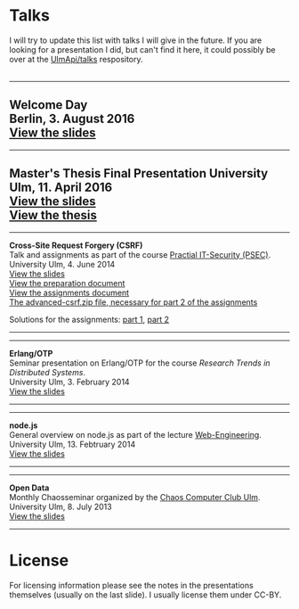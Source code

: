 # Talks

I will try to update this list with talks I will give in the future. 
If you are looking for a presentation I did, but can't find it here,
it could possibly be over at the [UlmApi/talks](https://github.com/UlmApi/talks)
respository.  
<br>

---

**Welcome Day**  
Berlin, 3. August 2016  
[View the slides](http://cmichi.github.io/csrf/welcome-day)
---


---

**Master's Thesis Final Presentation** 
University Ulm, 11. April 2016  
[View the slides](http://cmichi.github.io/talks/masterthesis)  
[View the thesis](https://oparu.uni-ulm.de/xmlui/bitstream/handle/123456789/4150/RetroactiveComputing_Mueller2016.pdf)
---


---

**Cross-Site Request Forgery (CSRF)**  
Talk and assignments as part of the course [Practial IT-Security (PSEC)](http://www.uni-ulm.de/in/vs/teach/pssec.html).  
University Ulm, 4. June 2014  
[View the slides](http://cmichi.github.io/talks/csrf/talk)  
[View the preparation document](http://cmichi.github.io/talks/csrf/preparation/report.pdf)  
[View the assignments document](http://cmichi.github.io/talks/csrf/assignment/handout.pdf)  
[The advanced-csrf.zip file, necessary for part 2 of the assignments](http://cmichi.github.io/talks/csrf/advanced-csrf.zip)  

Solutions for the assignments: [part 1](http://cmichi.github.io/talks/csrf/advanced-csrf-solutions/presentation1/),
[part 2](http://cmichi.github.io/talks/csrf/advanced-csrf-solutions/presentation2/)

---


---

**Erlang/OTP**  
Seminar presentation on Erlang/OTP for the course
*Research Trends in Distributed Systems*.  
University Ulm, 3. February 2014  
[View the slides](http://cmichi.github.io/talks/erlang-otp)

---

---

**node.js**  
General overview on node.js as part of the lecture
[Web-Engineering](http://www.uni-ulm.de/in/mi/mi-lehre/2013ws/web-engineering.html).  
University Ulm, 13. Febtruary 2014  
[View the slides](http://cmichi.github.io/talks/webeng-node)

---
  

---

**Open Data**  
Monthly Chaosseminar organized by the [Chaos Computer Club Ulm](http://ulm.ccc.de).  
University Ulm, 8. July 2013  
[View the slides](http://cmichi.github.io/talks/chaosseminar-open-data)

---


# License

For licensing information please see the notes in the presentations
themselves (usually on the last slide). I usually license them under CC-BY.
